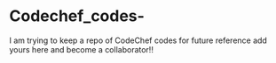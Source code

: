 # Codechef_codes-
I am trying to keep a repo of CodeChef codes for future reference add yours here and become a collaborator!!
